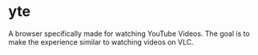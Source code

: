 # yte
A browser specifically made for watching YouTube Videos.
The goal is to make the experience similar to watching videos on VLC.
